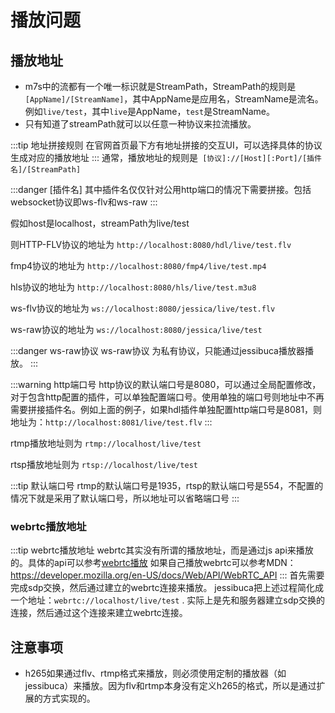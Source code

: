 # 播放问题
## 播放地址

- m7s中的流都有一个唯一标识就是StreamPath，StreamPath的规则是`[AppName]/[StreamName]`，其中AppName是应用名，StreamName是流名。例如`live/test`，其中`live`是AppName，`test`是StreamName。
- 只有知道了streamPath就可以以任意一种协议来拉流播放。

:::tip 地址拼接规则
在官网首页最下方有地址拼接的交互UI，可以选择具体的协议生成对应的播放地址
:::
通常，播放地址的规则是` [协议]://[Host][:Port]/[插件名]/[StreamPath]`

:::danger [插件名]
其中插件名仅仅针对公用http端口的情况下需要拼接。包括websocket协议即ws-flv和ws-raw
:::

假如host是localhost，streamPath为live/test

则HTTP-FLV协议的地址为
`http://localhost:8080/hdl/live/test.flv`

fmp4协议的地址为
`http://localhost:8080/fmp4/live/test.mp4`

hls协议的地址为
`http://localhost:8080/hls/live/test.m3u8`

ws-flv协议的地址为
`ws://localhost:8080/jessica/live/test.flv`

ws-raw协议的地址为
`ws://localhost:8080/jessica/live/test`

:::danger ws-raw协议
ws-raw协议 为私有协议，只能通过jessibuca播放器播放。
:::

:::warning http端口号
http协议的默认端口号是8080，可以通过全局配置修改，对于包含http配置的插件，可以单独配置端口号。使用单独的端口号则地址中不再需要拼接插件名。例如上面的例子，如果hdl插件单独配置http端口号是8081，则地址为：`http://localhost:8081/live/test.flv`
:::

rtmp播放地址则为
`rtmp://localhost/live/test`

rtsp播放地址则为
`rtsp://localhost/live/test`

:::tip 默认端口号
rtmp的默认端口号是1935，rtsp的默认端口号是554，不配置的情况下就是采用了默认端口号，所以地址可以省略端口号
:::

### webrtc播放地址
:::tip webrtc播放地址
webrtc其实没有所谓的播放地址，而是通过js api来播放的。具体的api可以参考[webrtc播放](/guide/plugins/webrtc.md)
如果自己播放webrtc可以参考MDN：https://developer.mozilla.org/en-US/docs/Web/API/WebRTC_API
:::
首先需要完成sdp交换，然后通过建立的webrtc连接来播放。
jessibuca把上述过程简化成一个地址：`webrtc://localhost/live/test` . 实际上是先和服务器建立sdp交换的连接，然后通过这个连接来建立webrtc连接。

## 注意事项
- h265如果通过flv、rtmp格式来播放，则必须使用定制的播放器（如jessibuca）来播放。因为flv和rtmp本身没有定义h265的格式，所以是通过扩展的方式实现的。
